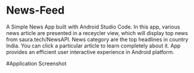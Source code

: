 # News-Feed
A Simple News App built with Android Studio Code. 
In this app, various news article are presented in a receycler view, 
which will display top news from saura.tech/NewsAPI. 
News category are the top headlines in country India. 
You can click a particular article to learn completely about it. 
App provides an efficient user interactive experience in Android platform.


#Application Screenshot
